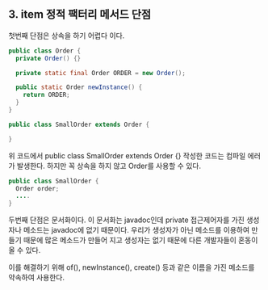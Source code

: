 ## 3. item 정적 팩터리 메서드 단점

첫번째 단점은 상속을 하기 어렵다 이다.

````java
public class Order {
  private Order() {}

  private static final Order ORDER = new Order();

  public static Order newInstance() {
    return ORDER;
  }
}

public class SmallOrder extends Order {

}
````

위 코드에서 public class SmallOrder extends Order {} 작성한 코드는 컴파일 에러가 발생한다.
하지만 꼭 상속을 하지 않고 Order를 사용할 수 있다.
````java
public class SmallOrder {
  Order order;
  ....
}
````

두번째 단점은 문서화이다.
이 문서화는 javadoc인데 private 접근제어자를 가진 생성자나 메소드는 javadoc에 없기 때문이다.
우리가 생성자가 아닌 메소드를 이용하여 만들기 때문에 많은 메소드가 만들어 지고 생성자는 없기 때문에 다른 개발자들이 혼동이 올 수 있다.

이를 해결하기 위해 of(), newInstance(), create() 등과 같은 이름을 가진 메소드를 약속하여 사용한다.
